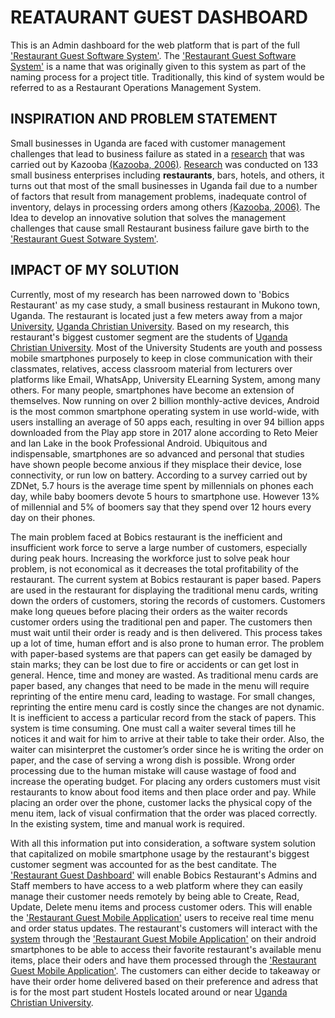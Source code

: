 # REATAURANT GUEST DASHBOARD
This is an Admin dashboard for the web platform that is part of the full ['Restaurant Guest Software System'](https://github.com/users/RonnieLutaro/projects/5). The ['Restaurant Guest Software System'](https://github.com/users/RonnieLutaro/projects/5) is a name that was originally given to this system as part of the naming process for a project title. Traditionally, this kind of system would be referred to as a Restaurant Operations Management System. 

## INSPIRATION AND PROBLEM STATEMENT
Small businesses in Uganda are faced with customer management challenges that lead to business failure as stated in a [research](https://www.researchgate.net/publication/291863118_Causes_of_small_business_failure_in_Uganda_A_case_study_from_Bushenyi_and_Mbarara_towns) that was carried out by Kazooba [(Kazooba, 2006)](https://www.researchgate.net/publication/291863118_Causes_of_small_business_failure_in_Uganda_A_case_study_from_Bushenyi_and_Mbarara_towns).
[Research](https://www.researchgate.net/publication/291863118_Causes_of_small_business_failure_in_Uganda_A_case_study_from_Bushenyi_and_Mbarara_towns) was conducted on 133 small business enterprises including **restaurants**, bars, hotels, and others, it turns out that most of the small businesses in Uganda fail due to a number of factors that result from management problems, inadequate control of inventory, delays in processing orders among others [(Kazooba, 2006)](https://www.researchgate.net/publication/291863118_Causes_of_small_business_failure_in_Uganda_A_case_study_from_Bushenyi_and_Mbarara_towns). The Idea to develop an innovative solution that solves the management challenges that cause small Restaurant business failure gave birth to the ['Restaurant Guest Sotware System'](https://github.com/users/RonnieLutaro/projects/5).

## IMPACT OF MY SOLUTION
Currently, most of my research has been narrowed down to 'Bobics Restaurant' as my case study, a small business restaurant in Mukono town, Uganda. The restaurant is located just a few meters away from a major [University](https://wwww.ucu.ac.ug/), [Uganda Christian University](https://wwww.ucu.ac.ug/). Based on my research, this restaurant's biggest customer segment are the students of [Uganda Christian University](https://wwww.ucu.ac.ug/). Most of the University Students are youth and possess mobile smartphones purposely to keep in close communication with their classmates, relatives, access classroom material from lecturers over platforms like Email, WhatsApp, University ELearning System, among many others. 
For many people, smartphones have become an extension of themselves. Now running on over 2 billion monthly-active devices, Android is the most common smartphone operating system in use world-wide, with users installing an average of 50 apps each, resulting in over 94 billion apps downloaded from the Play app store in 2017 alone according to Reto Meier and Ian Lake in the book Professional Android.
Ubiquitous and indispensable, smartphones are so advanced and personal that studies have shown people become anxious if they misplace their device, lose connectivity, or run low on battery.
According to a survey carried out by ZDNet, 5.7 hours is the average time spent by millennials on phones each day, while baby boomers devote 5 hours to smartphone use. However 13% of millennial and 5% of boomers say that they spend over 12 hours every day on their phones. 

The main problem faced at Bobics restaurant is the inefficient and insufficient work force to serve a large number of customers, especially during peak hours. Increasing the workforce just to solve peak hour problem, is not economical as it decreases the total profitability of the restaurant. The current system at Bobics restaurant is paper based. Papers are used in the restaurant for displaying the traditional menu cards, writing down the orders of customers, storing the records of customers. Customers make long queues before placing their orders as the waiter records customer orders using the traditional pen and paper. The customers then must wait until their order is ready and is then delivered. This process takes up a lot of time, human effort and is also prone to human error. The problem with paper-based systems are that papers can get easily be damaged by stain marks; they can be lost due to fire or accidents or can get lost in general. Hence, time and money are wasted. As traditional menu cards are paper based, any changes that need to be made in the menu will require reprinting of the entire menu card, leading to wastage. For small changes, reprinting the entire menu card is costly since the changes are not dynamic. It is inefficient to access a particular record from the stack of papers. This system is time consuming. One must call a waiter several times till he notices it and wait for him to arrive at their table to take their order. Also, the waiter can misinterpret the customer’s order since he is writing the order on paper, and the case of serving a wrong dish is possible. Wrong order processing due to the human mistake will cause wastage of food and increase the operating budget. For placing any orders customers must visit restaurants to know about food items and then place order and pay. While placing an order over the phone, customer lacks the physical copy of the menu item, lack of visual confirmation that the order was placed correctly. In the existing system, time and manual work is required. 

With all this information put into consideration, a software system solution that capitalized on mobile smartphone usage by the restaurant's biggest customer segment was accounted for as the best canditate.
The ['Restaurant Guest Dashboard'](https://github.com/users/RonnieLutaro/projects/5) will enable Bobics Restaurant's Admins and Staff members to have access to a web platform where they can easily manage their customer needs remotely by being able to Create, Read, Update, Delete menu items and process customer oders. This will enable the ['Restaurant Guest Mobile Application'](https://github.com/RonnieLutaro/restaurant-guest-android) users to receive real time menu and order status updates. The restaurant's customers will interact with the [system](https://github.com/users/RonnieLutaro/projects/5) through the ['Restaurant Guest Mobile Application'](https://github.com/RonnieLutaro/restaurant-guest-android) on their android smartphones to be able to access their favorite restaurant's available menu items, place their oders and have them processed through the ['Restaurant Guest Mobile Application'](https://github.com/RonnieLutaro/restaurant-guest-android). The customers can either decide to takeaway or have their order home delivered based on their preference and adress that is for the most part student Hostels located around or near [Uganda Christian University](https://wwww.ucu.ac.ug/).  




